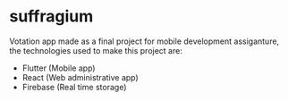 # suffragium
Votation app made as a final project for mobile development assiganture, the technologies used to make this project are: 
- Flutter (Mobile app) 
- React (Web administrative app) 
- Firebase (Real time storage)
